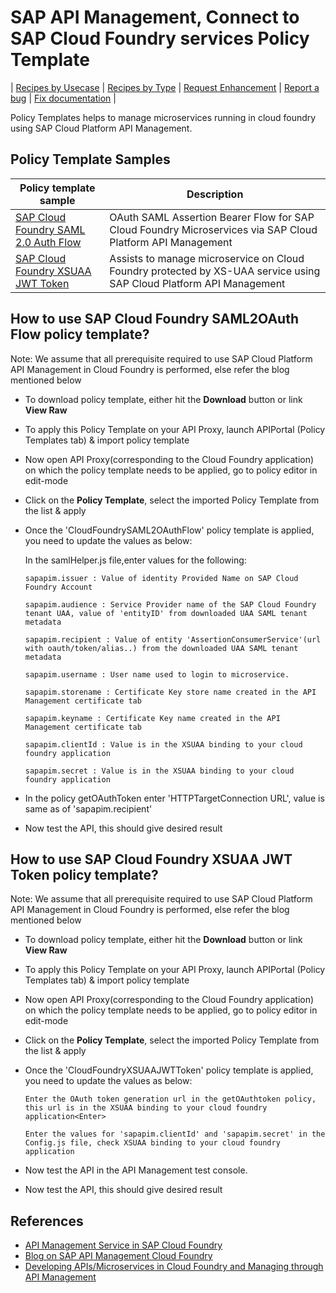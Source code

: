 # SAP API Management, Connect to SAP Cloud Foundry services Policy Template

\| [Recipes by Usecase](../../../api-recipes-by-usecase.md) \| [Recipes by Type](../../../api-recipes-by-type.md) \| [Request Enhancement](https://github.com/SAP-samples/apibusinesshub-api-recipes/issues/new?assignees=&labels=Recipe%20Fix,enhancement&template=recipe-request.md&title=Improve%20sap-cloud-foundry-services-policy-template ) \| [Report a bug](https://github.com/SAP-samples/apibusinesshub-api-recipes/issues/new?assignees=&labels=Recipe%20Fix,bug&template=bug_report.md&title=Issue%20with%20sap-cloud-foundry-services-policy-template ) \| [Fix documentation](https://github.com/SAP-samples/apibusinesshub-api-recipes/issues/new?assignees=&labels=Recipe%20Fix,documentation&template=bug_report.md&title=Docu%20fix%20sap-cloud-foundry-services-policy-template ) \|


Policy Templates helps to manage microservices running in cloud foundry using SAP Cloud Platform API Management.

## Policy Template Samples
| Policy template sample | Description |
| --- | --- |
| [SAP Cloud Foundry SAML 2.0 Auth Flow](SAPCloudFoundrySAML2OAuthFlow.zip) | OAuth SAML Assertion Bearer Flow for SAP Cloud Foundry Microservices via SAP Cloud Platform API Management|
| [SAP Cloud Foundry XSUAA JWT Token](SAPCloudFoundryXSUAAJWTToken.zip)|Assists to manage microservice on Cloud Foundry protected by XS-UAA service using SAP Cloud Platform API Management |

## How to use SAP Cloud Foundry SAML2OAuth Flow policy template?

Note: We assume that all prerequisite required to use SAP Cloud Platform API Management in Cloud Foundry is performed, else refer the blog mentioned below

* To download policy template, either hit the **Download** button or link **View Raw**
* To apply this Policy Template on your API Proxy, launch APIPortal (Policy Templates tab) & import policy template
* Now open API Proxy(corresponding to the Cloud Foundry application) on which the policy template needs to be applied, go to policy editor in edit-mode
* Click on the **Policy Template**, select the imported Policy Template from the list & apply
* Once the 'CloudFoundrySAML2OAuthFlow' policy template is applied, you need to update the values as below:

    In the samlHelper.js file,enter values for the following:

      sapapim.issuer : Value of identity Provided Name on SAP Cloud Foundry Account

      sapapim.audience : Service Provider name of the SAP Cloud Foundry tenant UAA, value of 'entityID' from downloaded UAA SAML tenant metadata

      sapapim.recipient : Value of entity 'AssertionConsumerService'(url with oauth/token/alias..) from the downloaded UAA SAML tenant metadata

      sapapim.username : User name used to login to microservice.

      sapapim.storename : Certificate Key store name created in the API Management certificate tab

      sapapim.keyname : Certificate Key name created in the API Management certificate tab

      sapapim.clientId : Value is in the XSUAA binding to your cloud foundry application

      sapapim.secret : Value is in the XSUAA binding to your cloud foundry application

* In the policy getOAuthToken enter 'HTTPTargetConnection URL', value is same as of 'sapapim.recipient'
* Now test the API, this should give desired result



## How to use SAP Cloud Foundry XSUAA JWT Token policy template?

Note: We assume that all prerequisite required to use SAP Cloud Platform API Management in Cloud Foundry is performed, else refer the blog mentioned below

* To download policy template, either hit the **Download** button or link **View Raw**
* To apply this Policy Template on your API Proxy, launch APIPortal (Policy Templates tab) & import policy template
* Now open API Proxy(corresponding to the Cloud Foundry application) on which the policy template needs to be applied, go to policy editor in edit-mode
* Click on the **Policy Template**, select the imported Policy Template from the list & apply
* Once the 'CloudFoundryXSUAAJWTToken' policy template is applied, you need to update the values as below:

      Enter the OAuth token generation url in the getOAuthtoken policy, this url is in the XSUAA binding to your cloud foundry  application<Enter>

      Enter the values for 'sapapim.clientId' and 'sapapim.secret' in the Config.js file, check XSUAA binding to your cloud foundry application

* Now test the API in the API Management test console.

* Now test the API, this should give desired result

## References
* [API Management Service in SAP Cloud Foundry](https://help.sap.com/viewer/66d066d903c2473f81ec33acfe2ccdb4/Cloud/en-US/b22df927b1374ff88d062f4dc1d84952.html)
* [Blog on SAP API Management Cloud Foundry](https://blogs.sap.com/2017/11/13/manage-your-apis-developed-in-cloud-foundry-using-api-management)
* [Developing APIs/Microservices in Cloud Foundry and Managing through API Management](https://blogs.sap.com/2018/01/03/developing-apismicroservices-in-cloud-foundry-and-managing-through-api-management/)

